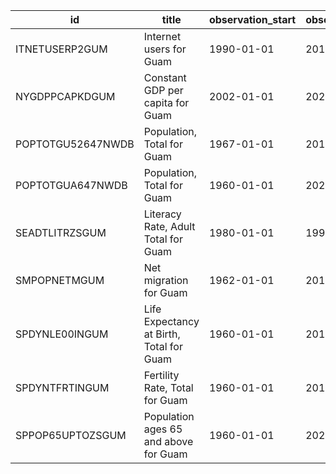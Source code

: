| id                | title                                    | observation_start   | observation_end   |
|-------------------|------------------------------------------|---------------------|-------------------|
| ITNETUSERP2GUM    | Internet users for Guam                  | 1990-01-01          | 2017-01-01        |
| NYGDPPCAPKDGUM    | Constant GDP per capita for Guam         | 2002-01-01          | 2020-01-01        |
| POPTOTGU52647NWDB | Population, Total for Guam               | 1967-01-01          | 2012-01-01        |
| POPTOTGUA647NWDB  | Population, Total for Guam               | 1960-01-01          | 2020-01-01        |
| SEADTLITRZSGUM    | Literacy Rate, Adult Total for Guam      | 1980-01-01          | 1990-01-01        |
| SMPOPNETMGUM      | Net migration for Guam                   | 1962-01-01          | 2017-01-01        |
| SPDYNLE00INGUM    | Life Expectancy at Birth, Total for Guam | 1960-01-01          | 2019-01-01        |
| SPDYNTFRTINGUM    | Fertility Rate, Total for Guam           | 1960-01-01          | 2019-01-01        |
| SPPOP65UPTOZSGUM  | Population ages 65 and above for Guam    | 1960-01-01          | 2020-01-01        |
